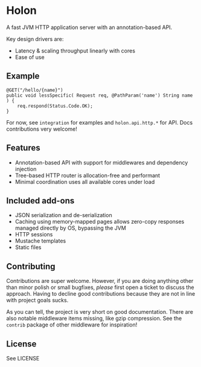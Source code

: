 # Holon

A fast JVM HTTP application server with an annotation-based API.

Key design drivers are:

- Latency & scaling throughput linearly with cores
- Ease of use

## Example

    @GET("/hello/{name}")
    public void lessSpecific( Request req, @PathParam('name') String name ) {
        req.respond(Status.Code.OK);
    }

For now, see `integration` for examples and `holon.api.http.*` for API.
Docs contributions very welcome!

## Features

- Annotation-based API with support for middlewares and dependency injection
- Tree-based HTTP router is allocation-free and performant
- Minimal coordination uses all available cores under load

## Included add-ons

- JSON serialization and de-serialization
- Caching using memory-mapped pages allows zero-copy responses managed directly by OS, bypassing the JVM
- HTTP sessions
- Mustache templates
- Static files

## Contributing

Contributions are super welcome. However, if you are doing anything other than minor polish or small bugfixes, *please* first open a ticket to discuss the approach. Having to decline good contributions because they are not in line with project goals sucks.

As you can tell, the project is very short on good documentation. There are also
notable middleware items missing, like gzip compression. See the `contrib` package
of other middleware for inspiration!

## License

See LICENSE
